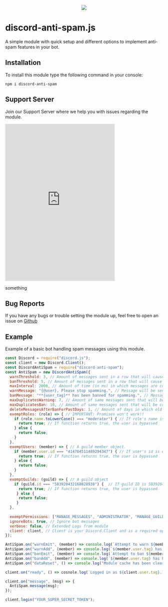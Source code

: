 <p align="center"><a href="https://nodei.co/npm/discord-anti-spam/"><img src="https://nodei.co/npm/discord-anti-spam.png"></a></p>

# discord-anti-spam.js
A simple module with quick setup and different options to implement anti-spam features in your bot.

## Installation
To install this module type the following command in your console:
```
npm i discord-anti-spam
```

## Support Server
Join our Support Server where we help you with issues regarding the module.
<iframe src="https://discordapp.com/widget?id=583920432168828938&theme=dark" width="350" height="500" allowtransparency="true" frameborder="0"></iframe>
<p>something</p>

## Bug Reports
If you have any bugs or trouble setting the module up, feel free to open an issue on [Github](https://github.com/Michael-J-Scofield/discord-anti-spam)


## Example
Example of a basic bot handling spam messages using this module.

```js
const Discord = require("discord.js");
const client = new Discord.Client();
const DiscordAntiSpam = require("discord-anti-spam");
const AntiSpam = new DiscordAntiSpam({
  warnThreshold: 3, // Amount of messages sent in a row that will cause a warning.
  banThreshold: 5, // Amount of messages sent in a row that will cause a ban
  maxInterval: 2000, // Amount of time (in ms) in which messages are cosidered spam. 
  warnMessage: "{@user}, Please stop spamming.", // Message will be sent in chat upon warning. 
  banMessage: "**{user_tag}** has been banned for spamming.", // Message will be sent in chat upon banning. 
  maxDuplicatesWarning: 7, // Amount of same messages sent that will be considered as duplicates that will cause a warning.
  maxDuplicatesBan: 10, // Amount of same messages sent that will be considered as duplicates that will cause a ban.
  deleteMessagesAfterBanForPastDays: 1, // Amount of days in which old messages will be deleted. (1-7)
  exemptRoles: (role) => { // IMPORTANT: Promises won't work!!
    if (role.name.toLowerCase() === "moderator") { // If role's name is moderator we return true, other case we return false
      return true; // If function returns true, the user is bypassed
    } else {
      return false; 
    }
  },
  exemptUsers: (member) => { // A guild member object.
    if (member.user.id === "414764511489294347") { // If user's id is equal to 414764511489294347, we return true else false
      return true; // If function returns true, the user is bypassed
    } else {
      return false;
    }
  },
  exemptGuilds: (guild) => { // A guild object
    if (guild.id === "583920432168828938") {  // If guild ID is 583920432168828938 we return true, else false
      return true; // If function returns true, the user is bypassed
     } else {
      return false;
     }
  },
  
  exemptPermissions: ["MANAGE_MESSAGES", "ADMINISTRATOR", "MANAGE_GUILD", "BAN_MEMBERS"], // Bypass users with at least one of these permissions
  ignoreBots: true, // Ignore bot messages 
  verbose: false, // Extended Logs from module
  client: client, // Client is your Discord.Client and is a required option.
});

AntiSpam.on("warnEmit", (member) => console.log(`Attempt to warn ${member.user.tag}.`));
AntiSpam.on("warnAdd", (member) => console.log(`${member.user.tag} has been warned.`));
AntiSpam.on("banEmit", (member) => console.log(`Attempt to ban ${member.user.tag}.`));
AntiSpam.on("banAdd", (member) => console.log(`${member.user.tag} has been banned.`));
AntiSpam.on("dataReset", () => console.log("Module cache has been cleared."));

client.on("ready", () => cosnole.log(`Logged in as ${client.user.tag}.`));

client.on("message", (msg) => {
  AntiSpam.message(msg);
});

client.login("YOUR_SUPER_SECRET_TOKEN");
```
